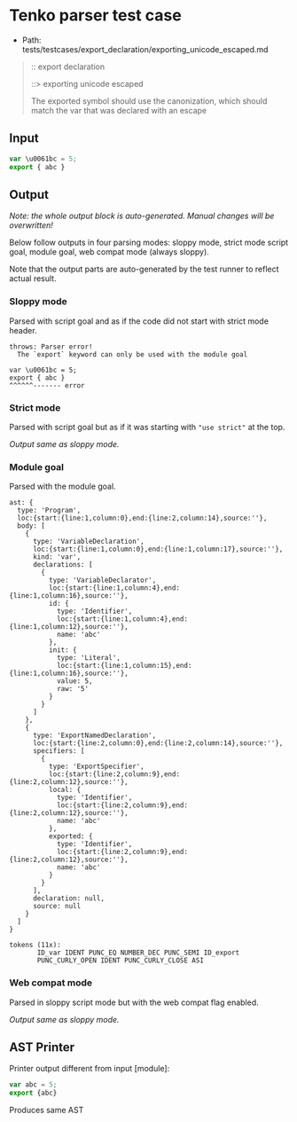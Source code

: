 # Tenko parser test case

- Path: tests/testcases/export_declaration/exporting_unicode_escaped.md

> :: export declaration
>
> ::> exporting unicode escaped
>
> The exported symbol should use the canonization, which should match the var that was declared with an escape

## Input

`````js
var \u0061bc = 5;
export { abc }
`````

## Output

_Note: the whole output block is auto-generated. Manual changes will be overwritten!_

Below follow outputs in four parsing modes: sloppy mode, strict mode script goal, module goal, web compat mode (always sloppy).

Note that the output parts are auto-generated by the test runner to reflect actual result.

### Sloppy mode

Parsed with script goal and as if the code did not start with strict mode header.

`````
throws: Parser error!
  The `export` keyword can only be used with the module goal

var \u0061bc = 5;
export { abc }
^^^^^^------- error
`````

### Strict mode

Parsed with script goal but as if it was starting with `"use strict"` at the top.

_Output same as sloppy mode._

### Module goal

Parsed with the module goal.

`````
ast: {
  type: 'Program',
  loc:{start:{line:1,column:0},end:{line:2,column:14},source:''},
  body: [
    {
      type: 'VariableDeclaration',
      loc:{start:{line:1,column:0},end:{line:1,column:17},source:''},
      kind: 'var',
      declarations: [
        {
          type: 'VariableDeclarator',
          loc:{start:{line:1,column:4},end:{line:1,column:16},source:''},
          id: {
            type: 'Identifier',
            loc:{start:{line:1,column:4},end:{line:1,column:12},source:''},
            name: 'abc'
          },
          init: {
            type: 'Literal',
            loc:{start:{line:1,column:15},end:{line:1,column:16},source:''},
            value: 5,
            raw: '5'
          }
        }
      ]
    },
    {
      type: 'ExportNamedDeclaration',
      loc:{start:{line:2,column:0},end:{line:2,column:14},source:''},
      specifiers: [
        {
          type: 'ExportSpecifier',
          loc:{start:{line:2,column:9},end:{line:2,column:12},source:''},
          local: {
            type: 'Identifier',
            loc:{start:{line:2,column:9},end:{line:2,column:12},source:''},
            name: 'abc'
          },
          exported: {
            type: 'Identifier',
            loc:{start:{line:2,column:9},end:{line:2,column:12},source:''},
            name: 'abc'
          }
        }
      ],
      declaration: null,
      source: null
    }
  ]
}

tokens (11x):
       ID_var IDENT PUNC_EQ NUMBER_DEC PUNC_SEMI ID_export
       PUNC_CURLY_OPEN IDENT PUNC_CURLY_CLOSE ASI
`````


### Web compat mode

Parsed in sloppy script mode but with the web compat flag enabled.

_Output same as sloppy mode._

## AST Printer

Printer output different from input [module]:

````js
var abc = 5;
export {abc}
````

Produces same AST
